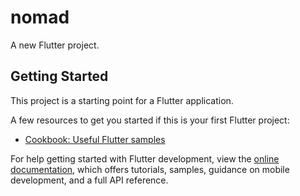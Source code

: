 # nomad

A new Flutter project.

## Getting Started

This project is a starting point for a Flutter application.

A few resources to get you started if this is your first Flutter project:

- [Cookbook: Useful Flutter samples](https://docs.flutter.dev/cookbook)

For help getting started with Flutter development, view the
[online documentation](https://docs.flutter.dev/), which offers tutorials,
samples, guidance on mobile development, and a full API reference.
